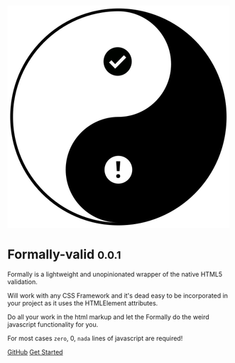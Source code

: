 ![logo](assets/formally.svg)

# Formally-valid <small>0.0.1</small>

Formally is a lightweight and unopinionated wrapper of the native HTML5 validation.

Will work with any CSS Framework and it's dead easy to be incorporated in your project as it uses the HTMLElement attributes.

Do all your work in the html markup and let the Formally do the weird javascript functionality for you.

For most cases `zero`, 0, `nada` lines of javascript are required!

[GitHub](https://github.com/dgrammatiko/formally/)
[Get Started](/README.md)
